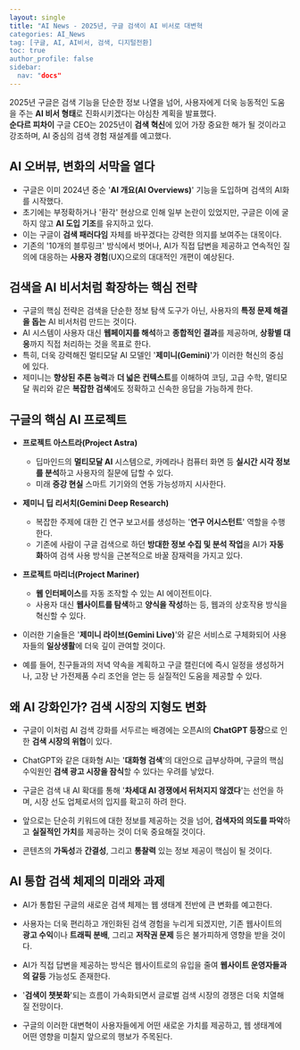 ```yaml
---
layout: single
title: "AI News - 2025년, 구글 검색이 AI 비서로 대변혁
categories: AI_News
tag: [구글, AI, AI비서, 검색, 디지털전환]
toc: true
author_profile: false
sidebar:
  nav: "docs"
---
```


2025년 구글은 검색 기능을 단순한 정보 나열을 넘어, 사용자에게 더욱 능동적인 도움을 주는 **AI 비서 형태**로 진화시키겠다는 야심찬 계획을 발표했다. <br>
**순다르 피차이** 구글 CEO는 2025년이 **검색 혁신**에 있어 가장 중요한 해가 될 것이라고 강조하며, AI 중심의 검색 경험 재설계를 예고했다.

## AI 오버뷰, 변화의 서막을 열다
- 구글은 이미 2024년 중순 '**AI 개요(AI Overviews)**' 기능을 도입하며 검색의 AI화를 시작했다.
- 초기에는 부정확하거나 '환각' 현상으로 인해 일부 논란이 있었지만, 구글은 이에 굴하지 않고 **AI 도입 기조**를 유지하고 있다.
- 이는 구글이 **검색 패러다임** 자체를 바꾸겠다는 강력한 의지를 보여주는 대목이다.
- 기존의 '10개의 블루링크' 방식에서 벗어나, AI가 직접 답변을 제공하고 연속적인 질의에 대응하는 **사용자 경험**(UX)으로의 대대적인 개편이 예상된다.

## 검색을 AI 비서처럼 확장하는 핵심 전략
- 구글의 핵심 전략은 검색을 단순한 정보 탐색 도구가 아닌, 사용자의 **특정 문제 해결을 돕는** AI 비서처럼 만드는 것이다.
- AI 시스템이 사용자 대신 **웹페이지를 해석**하고 **종합적인 결과**를 제공하며, **상황별 대응**까지 직접 처리하는 것을 목표로 한다.
- 특히, 더욱 강력해진 멀티모달 AI 모델인 '**제미니(Gemini)**'가 이러한 혁신의 중심에 있다.
- 제미니는 **향상된 추론 능력**과 **더 넓은 컨텍스트**를 이해하여 코딩, 고급 수학, 멀티모달 쿼리와 같은 **복잡한 검색**에도 정확하고 신속한 응답을 가능하게 한다.

## 구글의 핵심 AI 프로젝트
- **프로젝트 아스트라(Project Astra)**
  - 딥마인드의 **멀티모달 AI** 시스템으로, 카메라나 컴퓨터 화면 등 **실시간 시각 정보를 분석**하고 사용자의 질문에 답할 수 있다.
  - 미래 **증강 현실** 스마트 기기와의 연동 가능성까지 시사한다.
- **제미니 딥 리서치(Gemini Deep Research)**
  - 복잡한 주제에 대한 긴 연구 보고서를 생성하는 '**연구 어시스턴트**' 역할을 수행한다.
  - 기존에 사람이 구글 검색으로 하던 **방대한 정보 수집 및 분석 작업**을 AI가 **자동화**하여 검색 사용 방식을 근본적으로 바꿀 잠재력을 가지고 있다.
- **프로젝트 마리너(Project Mariner)**
  - **웹 인터페이스**를 자동 조작할 수 있는 AI 에이전트이다.
  - 사용자 대신 **웹사이트를 탐색**하고 **양식을 작성**하는 등, 웹과의 상호작용 방식을 혁신할 수 있다.

- 이러한 기술들은 '**제미니 라이브(Gemini Live)**'와 같은 서비스로 구체화되어 사용자들의 **일상생활**에 더욱 깊이 관여할 것이다. 
- 예를 들어, 친구들과의 저녁 약속을 계획하고 구글 캘린더에 즉시 일정을 생성하거나, 고장 난 가전제품 수리 조언을 얻는 등 실질적인 도움을 제공할 수 있다.

## 왜 AI 강화인가? 검색 시장의 지형도 변화
- 구글이 이처럼 AI 검색 강화를 서두르는 배경에는 오픈AI의 **ChatGPT 등장**으로 인한 **검색 시장의 위협**이 있다.
- ChatGPT와 같은 대화형 AI는 '**대화형 검색**'의 대안으로 급부상하며, 구글의 핵심 수익원인 **검색 광고 시장을 잠식**할 수 있다는 우려를 낳았다.
- 구글은 검색 내 AI 확대를 통해 '**차세대 AI 경쟁에서 뒤처지지 않겠다**'는 선언을 하며, 시장 선도 업체로서의 입지를 확고히 하려 한다.

- 앞으로는 단순히 키워드에 대한 정보를 제공하는 것을 넘어, **검색자의 의도를 파악**하고 **실질적인 가치**를 제공하는 것이 더욱 중요해질 것이다.
- 콘텐츠의 **가독성**과 **간결성**, 그리고 **통찰력** 있는 정보 제공이 핵심이 될 것이다.

## AI 통합 검색 체제의 미래와 과제
- AI가 통합된 구글의 새로운 검색 체제는 웹 생태계 전반에 큰 변화를 예고한다.
- 사용자는 더욱 편리하고 개인화된 검색 경험을 누리게 되겠지만, 기존 웹사이트의 **광고 수익**이나 **트래픽 분배**, 그리고 **저작권 문제** 등은 불가피하게 영향을 받을 것이다.
- AI가 직접 답변을 제공하는 방식은 웹사이트로의 유입을 줄여 **웹사이트 운영자들과의 갈등** 가능성도 존재한다.

- '**검색이 챗봇화**'되는 흐름이 가속화되면서 글로벌 검색 시장의 경쟁은 더욱 치열해질 전망이다.
- 구글의 이러한 대변혁이 사용자들에게 어떤 새로운 가치를 제공하고, 웹 생태계에 어떤 영향을 미칠지 앞으로의 행보가 주목된다.
